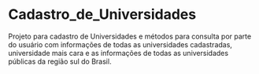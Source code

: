 # Cadastro_de_Universidades
 Projeto para cadastro de Universidades e métodos para consulta por parte do usuário com informações de todas as universidades cadastradas, universidade mais cara e as informações de todas as universidades públicas da região sul do Brasil.
